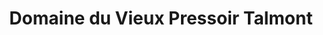 ---
title: "Domaine du Vieux Pressoir Talmont"
url: /talmont-saint-hilaire/domaine-du-vieux-pressoir-talmont/
shop: vin
---